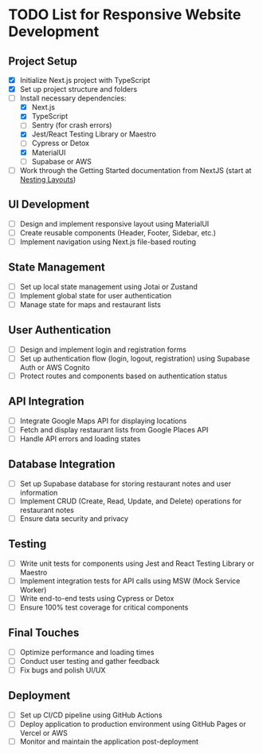 # TODO List for Responsive Website Development

## Project Setup

- [X] Initialize Next.js project with TypeScript
- [X] Set up project structure and folders
- [ ] Install necessary dependencies:
  - [x] Next.js
  - [x] TypeScript
  - [ ] Sentry (for crash errors)
  - [x] Jest/React Testing Library or Maestro
  - [ ] Cypress or Detox
  - [x] MaterialUI
  - [ ] Supabase or AWS
- [ ] Work through the Getting Started documentation from NextJS (start at [Nesting Layouts](src/app/review/page.tsx))

## UI Development

- [ ] Design and implement responsive layout using MaterialUI
- [ ] Create reusable components (Header, Footer, Sidebar, etc.)
- [ ] Implement navigation using Next.js file-based routing

## State Management

- [ ] Set up local state management using Jotai or Zustand
- [ ] Implement global state for user authentication
- [ ] Manage state for maps and restaurant lists

## User Authentication

- [ ] Design and implement login and registration forms
- [ ] Set up authentication flow (login, logout, registration) using Supabase Auth or AWS Cognito
- [ ] Protect routes and components based on authentication status

## API Integration

- [ ] Integrate Google Maps API for displaying locations
- [ ] Fetch and display restaurant lists from Google Places API
- [ ] Handle API errors and loading states

## Database Integration

- [ ] Set up Supabase database for storing restaurant notes and user information
- [ ] Implement CRUD (Create, Read, Update, and Delete) operations for restaurant notes
- [ ] Ensure data security and privacy

## Testing

- [ ] Write unit tests for components using Jest and React Testing Library or Maestro
- [ ] Implement integration tests for API calls using MSW (Mock Service Worker)
- [ ] Write end-to-end tests using Cypress or Detox
- [ ] Ensure 100% test coverage for critical components

## Final Touches

- [ ] Optimize performance and loading times
- [ ] Conduct user testing and gather feedback
- [ ] Fix bugs and polish UI/UX

## Deployment

- [ ] Set up CI/CD pipeline using GitHub Actions
- [ ] Deploy application to production environment using GitHub Pages or Vercel or AWS
- [ ] Monitor and maintain the application post-deployment
